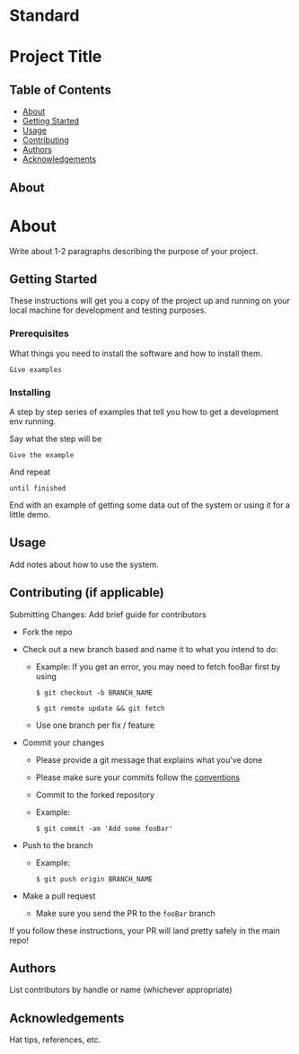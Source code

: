 # Standard

# **Project Title**

## **Table of Contents**

- [About](#About)
- [Getting Started](https://www.notion.so/Standard-2f295cc2fb864c57a80b0b8fbd061f56)
- [Usage](https://www.notion.so/Standard-2f295cc2fb864c57a80b0b8fbd061f56)
- [Contributing](https://www.notion.so/Standard-2f295cc2fb864c57a80b0b8fbd061f56)
- [Authors](https://www.notion.so/Standard-2f295cc2fb864c57a80b0b8fbd061f56)
- [Acknowledgements](https://www.notion.so/Standard-2f295cc2fb864c57a80b0b8fbd061f56)

## **About**

# About

Write about 1-2 paragraphs describing the purpose of your project.

## **Getting Started**

These instructions will get you a copy of the project up and running on your local machine for development and testing purposes.

### **Prerequisites**

What things you need to install the software and how to install them.

`Give examples`

### **Installing**

A step by step series of examples that tell you how to get a development env running.

Say what the step will be

`Give the example`

And repeat

`until finished`

End with an example of getting some data out of the system or using it for a little demo.

## **Usage**

Add notes about how to use the system.

## Contributing (if applicable)

Submitting Changes: Add brief guide for contributors

- Fork the repo
- Check out a new branch based and name it to what you intend to do:
    - Example: If you get an error, you may need to fetch fooBar first by using
        
        `$ git checkout -b BRANCH_NAME`
        
        `$ git remote update && git fetch`
        
    - Use one branch per fix / feature
- Commit your changes
    - Please provide a git message that explains what you've done
    - Please make sure your commits follow the [conventions](https://gist.github.com/robertpainsi/b632364184e70900af4ab688decf6f53#file-commit-message-guidelines-md)
    - Commit to the forked repository
    - Example:
        
        `$ git commit -am 'Add some fooBar'`
        
- Push to the branch
    - Example:
        
        `$ git push origin BRANCH_NAME`
        
- Make a pull request
    - Make sure you send the PR to the `fooBar` branch

If you follow these instructions, your PR will land pretty safely in the main repo!

## Authors

List contributors by handle or name (whichever appropriate)

## Acknowledgements

Hat tips, references, etc.